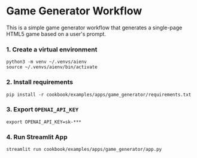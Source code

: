 # Game Generator Workflow

This is a simple game generator workflow that generates a single-page HTML5 game based on a user's prompt.

### 1. Create a virtual environment

```shell
python3 -m venv ~/.venvs/aienv
source ~/.venvs/aienv/bin/activate
```

### 2. Install requirements

```shell
pip install -r cookbook/examples/apps/game_generator/requirements.txt
```

### 3. Export `OPENAI_API_KEY` 

```shell
export OPENAI_API_KEY=sk-***
```

### 4. Run Streamlit App

```shell
streamlit run cookbook/examples/apps/game_generator/app.py
```
